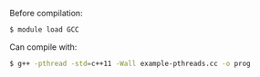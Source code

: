 Before compilation:
```bash
$ module load GCC
```

Can compile with:
```bash
$ g++ -pthread -std=c++11 -Wall example-pthreads.cc -o prog
```
